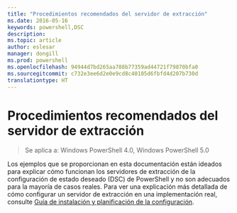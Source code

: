 ```yaml
---
title: "Procedimientos recomendados del servidor de extracción"
ms.date: 2016-05-16
keywords: powershell,DSC
description: 
ms.topic: article
author: eslesar
manager: dongill
ms.prod: powershell
ms.openlocfilehash: 94944d7bd265aa788b77359ad44721f79870bfa0
ms.sourcegitcommit: c732e3ee6d2e0e9cd8c40105d6fbfd4d207b730d
translationtype: HT
---
```

# <a name="pull-server-best-practices"></a>Procedimientos recomendados del servidor de extracción

>Se aplica a: Windows PowerShell 4.0, Windows PowerShell 5.0

Los ejemplos que se proporcionan en esta documentación están ideados para explicar cómo funcionan los servidores de extracción de la configuración de estado deseado (DSC) de PowerShell y no son adecuados para la mayoría de casos reales. Para ver una explicación más detallada de cómo configurar un servidor de extracción en una implementación real, consulte [Guía de instalación y planificación de la configuración](https://github.com/PowerShell/Whitepapers/blob/master/PullServerCPIG/PullServerCPIG.md).

